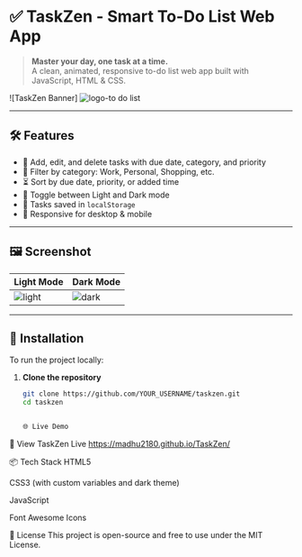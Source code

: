 
# ✅ TaskZen - Smart To-Do List Web App

> **Master your day, one task at a time.**  
> A clean, animated, responsive to-do list web app built with JavaScript, HTML & CSS.

![TaskZen Banner] ![logo-to do list](https://github.com/user-attachments/assets/942eab57-52df-4582-8e7c-1b82a0677810)


---

## 🛠 Features

- 📝 Add, edit, and delete tasks with due date, category, and priority
- 🎯 Filter by category: Work, Personal, Shopping, etc.
- ⏳ Sort by due date, priority, or added time
- 🌙 Toggle between Light and Dark mode
- 💾 Tasks saved in `localStorage`
- 📱 Responsive for desktop & mobile

---

## 🖼 Screenshot

| Light Mode | Dark Mode |
|------------|-----------|
| ![light](images/33b00663-4da3-46db-8527-c3ff86f20249.png) | ![dark](images/216e05ac-0e4b-44d4-87f5-8db94fcd4576.png) |

---

## 🚀 Installation

To run the project locally:

1. **Clone the repository**
   ```bash
   git clone https://github.com/YOUR_USERNAME/taskzen.git
   cd taskzen


   🌐 Live Demo
🔗 View TaskZen Live https://madhu2180.github.io/TaskZen/

📦 Tech Stack
HTML5

CSS3 (with custom variables and dark theme)

JavaScript 

Font Awesome Icons

📄 License
This project is open-source and free to use under the MIT License.

